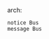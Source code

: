 <!--
 * @Author: Hector Jing
 * @Date: 2022-07-09 00:16:21
 * @LastEditTime: 2022-07-09 00:16:44
 * @Description: 
-->
arch:
```
notice Bus
message Bus
```
